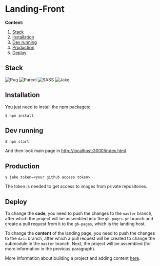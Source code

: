# Landing-Front

**Content:**

1. [Stack](#stack)
2. [Installation](#installation)
3. [Dev running](#dev-running)
4. [Production](#production)
5. [Deploy](#deploy)

## Stack

![Pug](https://img.shields.io/badge/Pug-FFF?style=for-the-badge&logo=pug&logoColor=A86454)
![Parcel](https://img.shields.io/badge/parcel-%230769AD.svg?style=for-the-badge&logo=parcel&logoColor=white)
![SASS](https://img.shields.io/badge/SASS-hotpink.svg?style=for-the-badge&logo=SASS&logoColor=white)
![Jake](https://img.shields.io/badge/Jake-FE7A16?style=for-the-badge&logo=Jake&logoColor=white)

## Installation

You just need to install the npm packages: 
```
$ npm install
```

## Dev running

```
$ npm start
```

And then look main page in [http://localhost:3000/index.html](http://localhost:3000/index.html)

## Production

```
$ jake token=<your github access token>
```

The token is needed to get access to images from private repositories.

## Deploy

To change the **code**, you need to push the changes to the `master` branch, after which the project will be assembled 
into the `gh-pages-pr` branch and create a pull request from it to the `gh-pages`, 
which is the landing host.

To change the **content** of the landing page, you need to push the changes to the `data` branch, after which a pull 
request will be created to change the submodule in the `master` branch. Next, the project will be 
assembled (for more information in the previous paragraph).

More information about building a project and adding content 
[here](https://github.com/RTUITLab/Landing-Front/wiki/%D0%A1%D0%B1%D0%BE%D1%80%D0%BA%D0%B0-%D1%81%D0%B0%D0%B9%D1%82%D0%B0-(RC)).
